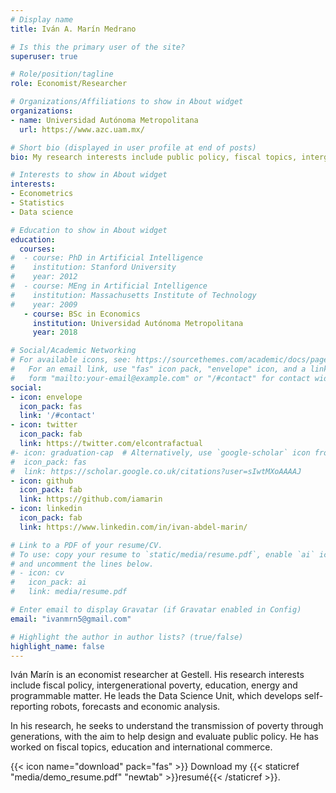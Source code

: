 ```yaml
---
# Display name
title: Iván A. Marín Medrano

# Is this the primary user of the site?
superuser: true

# Role/position/tagline
role: Economist/Researcher

# Organizations/Affiliations to show in About widget
organizations:
- name: Universidad Autónoma Metropolitana
  url: https://www.azc.uam.mx/

# Short bio (displayed in user profile at end of posts)
bio: My research interests include public policy, fiscal topics, intergenarational poverty and energy.

# Interests to show in About widget
interests:
- Econometrics
- Statistics
- Data science

# Education to show in About widget
education:
  courses:
#  - course: PhD in Artificial Intelligence
#    institution: Stanford University
#    year: 2012
#  - course: MEng in Artificial Intelligence
#    institution: Massachusetts Institute of Technology
#    year: 2009
   - course: BSc in Economics
     institution: Universidad Autónoma Metropolitana
     year: 2018

# Social/Academic Networking
# For available icons, see: https://sourcethemes.com/academic/docs/page-builder/#icons
#   For an email link, use "fas" icon pack, "envelope" icon, and a link in the
#   form "mailto:your-email@example.com" or "/#contact" for contact widget.
social:
- icon: envelope
  icon_pack: fas
  link: '/#contact'
- icon: twitter
  icon_pack: fab
  link: https://twitter.com/elcontrafactual
#- icon: graduation-cap  # Alternatively, use `google-scholar` icon from `ai` icon pack
#  icon_pack: fas
#  link: https://scholar.google.co.uk/citations?user=sIwtMXoAAAAJ
- icon: github
  icon_pack: fab
  link: https://github.com/iamarin
- icon: linkedin
  icon_pack: fab
  link: https://www.linkedin.com/in/ivan-abdel-marin/

# Link to a PDF of your resume/CV.
# To use: copy your resume to `static/media/resume.pdf`, enable `ai` icons in `params.toml`, 
# and uncomment the lines below.
# - icon: cv
#   icon_pack: ai
#   link: media/resume.pdf

# Enter email to display Gravatar (if Gravatar enabled in Config)
email: "ivanmrn5@gmail.com"

# Highlight the author in author lists? (true/false)
highlight_name: false
---
```


Iván Marín is an  economist researcher at Gestell. His research interests include fiscal policy, intergenerational poverty, education, energy and programmable matter. He leads the  Data Science Unit, which develops self-reporting robots, forecasts and economic analysis.

In his research, he seeks to understand the  transmission of poverty through generations, with the aim to help design and evaluate public policy. He has worked on fiscal topics, education and international commerce.

{{< icon name="download" pack="fas" >}} Download my {{< staticref "media/demo_resume.pdf" "newtab" >}}resumé{{< /staticref >}}.

